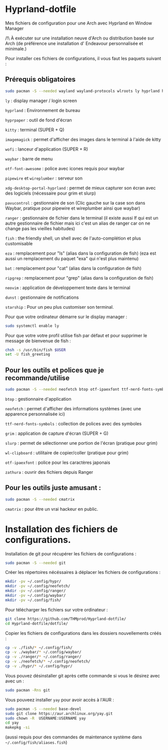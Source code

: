 # Hyprland-dotfile
Mes fichiers de configuration pour une Arch avec Hyprland en Window Manager

/!\ À exécuter sur une installation neuve d'Arch ou distribution basée sur Arch (de préférence une installation d' Endeavour personnalisée et minimale.)

Pour installer ces fichiers de configurations, il vous faut les paquets suivant :

## Prérequis obligatoires
```bash
sudo pacman -S --needed wayland wayland-protocols wlroots ly hyprland hyprpaper hyprlang kitty imagemagick wofi waybar pavucontrol otf-font-awesome ranger pipewire wireplumber xdg-desktop-portal-hyprland fish eza ripgrep bat neovim dunst starship
```

`ly` : display manager / login screen

`hyprland` : Environnement de bureau

`hyprpaper` : outil de fond d'écran

`kitty` : terminal (SUPER + Q)

`imagemagick` : permet d'afficher des images dans le terminal à l'aide de kitty

`wofi` : lanceur d'application (SUPER + R)

`waybar` : barre de menu

`otf-font-awesome` : police avec icones requis pour waybar

`pipewire` et `wireplumber` : serveur son

`xdg-desktop-portal-hyprland` : permet de mieux capturer son écran avec des logiciels (nécessaire pour grim et slurp)

`pavucontrol` : gestionnaire de son (Clic gauche sur la case son dans Waybar, pratique pour pipewire et wireplumber ainsi que waybar)

`ranger` : gestionnaire de fichier dans le terminal (il existe aussi lf qui est un autre gestionnaire de fichier mais ici c'est un alias de ranger car on ne change pas les vieilles habitudes)

`fish` : the friendly shell, un shell avec de l'auto-complétion et plus customisable

`eza` : remplacement pour "ls" (alias dans la configuration de fish) (eza est aussi un remplacement du paquet "exa" qui n'est plus maintenu)

`bat` : remplacement pour "cat" (alias dans la configuration de fish)

`ripgrep` : remplacement pour "grep" (alias dans la configuration de fish)

`neovim` : application de développement texte dans le terminal

`dunst` : gestionnaire de notifications

`starship` : Pour un peu plus customiser son terminal.


Pour que votre ordinateur démarre sur le display manager :

```bash
sudo systemctl enable ly
```


Pour que votre votre profil utilise fish par défaut et pour supprimer le message de bienvenue de fish :

```bash
chsh -s /usr/bin/fish $USER
set -U fish_greeting
```


## Pour les outils et polices que je recommande/utilise

```bash
sudo pacman -S --needed neofetch btop otf-ipaexfont ttf-nerd-fonts-symbols grim slurp wl-clipboard zathura zathura-cb zathura-djvu zathura-pdf-mupdf
```

`btop` : gestionnaire d'application

`neofetch` : permet d'afficher des informations systèmes (avec une apparence personnalisée ici)

`ttf-nerd-fonts-symbols` : collection de polices avec des symboles

`grim` : application de capture d'écran (SUPER + G)

`slurp` : permet de sélectionner une portion de l'écran (pratique pour grim)

`wl-clipboard` : utilitaire de copier/coller (pratique pour grim)

`otf-ipaexfont` : police pour les caractères japonais

`zathura` : ouvrir des fichiers depuis Ranger


## Pour les outils juste amusant :

```bash
sudo pacman -S --needed cmatrix
```

`cmatrix` : pour être un vrai hackeur en public.

# Installation des fichiers de configurations.

Installation de git pour récupérer les fichiers de configurations :

```bash
sudo pacman -S --needed git
```

Créer les répertoires nécéssaires à déplacer les fichiers de configurations :

```bash
mkdir -pv ~/.config/hypr/
mkdir -pv ~/.config/neofetch/
mkdir -pv ~/.config/ranger/
mkdir -pv ~/.config/waybar/
mkdir -pv ~/.config/fish/
```

Pour télécharger les fichiers sur votre ordinateur :

```bash
git clone https://github.com/THMprod/Hyprland-dotfile/
cd Hyprland-dotfile/dotfile/
```

Copier les fichiers de configurations dans les dossiers nouvellements créés :

```bash
cp -v ./fish/* ~/.config/fish/
cp -v ./waybar/* ~/.config/waybar/
cp -v ./ranger/* ~/.config/ranger/
cp -v ./neofetch/* ~/.config/neofetch/
cp -v ./hypr/* ~/.config/hypr/
```

Vous pouvez désinstaller git après cette commande si vous le désirez avec avec un :

```bash
sudo pacman -Rns git
```

Vous pouveez installer `yay` pour avoir accès à l'AUR :

```bash
sudo pacman -S --needed base-devel
sudo git clone https://aur.archlinux.org/yay.git
sudo chown -R  USERNAME:USERNAME yay
cd yay
makepkg -si
```

(aussi requis pour des commandes de maintenance système dans ``~/.config/fish/aliases.fish``)